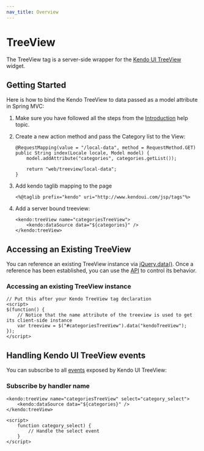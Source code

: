 ```yaml
---
nav_title: Overview
---
```


# TreeView

The TreeView tag is a server-side wrapper for the [Kendo UI TreeView](/api/web/treeview) widget.

## Getting Started

Here is how to bind the Kendo TreeView to data passed as a model attribute in Spring MVC:

1.  Make sure you have followed all the steps from the [Introduction](/getting-started/using-kendo-with/jsp/introduction) help topic.

2.  Create a new action method and pass the Category list to the View:

        @RequestMapping(value = "/local-data", method = RequestMethod.GET)
        public String index(Locale locale, Model model) {
            model.addAttribute("categories", categories.getList());

            return "web/treeview/local-data";
        }

3.  Add kendo taglib mapping to the page

        <%@taglib prefix="kendo" uri="http://www.kendoui.com/jsp/tags"%>

4.  Add a server bound treeview:

        <kendo:treeView name="categoriesTreeView">
            <kendo:dataSource data="${categories}" />
        </kendo:treeView>

## Accessing an Existing TreeView

You can reference an existing TreeView instance via [jQuery.data()](http://api.jquery.com/jQuery.data/).
Once a reference has been established, you can use the [API](/api/web/treeview#methods) to control its behavior.

### Accessing an existing TreeView instance

    // Put this after your Kendo TreeView tag declaration
    <script>
    $(function() {
        // Notice that the name attribute of the treeview is used to get its client-side instance
        var treeview = $("#categoriesTreeView").data("kendoTreeView");
    });
    </script>


## Handling Kendo UI TreeView events

You can subscribe to all [events](/api/web/treeview#events) exposed by Kendo UI TreeView:


### Subscribe by handler name

    <kendo:treeView name="categoriesTreeView" select="category_select">
        <kendo:dataSource data="${categories}" />
    </kendo:treeView>

    <script>
        function category_select) {
            // Handle the select event
        }
    </script>

